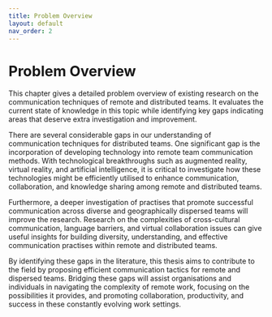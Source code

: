 ```yaml
---
title: Problem Overview
layout: default
nav_order: 2
---
```



# Problem Overview 

This chapter gives a detailed problem overview of existing research on the communication techniques of remote and distributed teams. It evaluates the current state of knowledge in this topic while identifying key gaps indicating areas that deserve extra investigation and improvement.

There are several considerable gaps in our understanding of communication techniques for distributed teams. One significant gap is the incorporation of developing technology into remote team communication methods. With technological breakthroughs such as augmented reality, virtual reality, and artificial intelligence, it is critical to investigate how these technologies might be efficiently utilised to enhance communication, collaboration, and knowledge sharing among remote and distributed teams.

Furthermore, a deeper investigation of practises that promote successful communication across diverse and geographically dispersed teams will improve the research. Research on the complexities of cross-cultural communication, language barriers, and virtual collaboration issues can give useful insights for building diversity, understanding, and effective communication practises within remote and distributed teams.

By identifying these gaps in the literature, this thesis aims to contribute to the field by proposing efficient communication tactics for remote and dispersed teams. Bridging these gaps will assist organisations and individuals in navigating the complexity of remote work, focusing on the possibilities it provides, and promoting collaboration, productivity, and success in these constantly evolving work settings.


